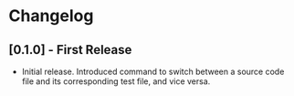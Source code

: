 # Changelog

## [0.1.0] - First Release

- Initial release. Introduced command to switch between a source code file and its corresponding test file, and vice versa.
